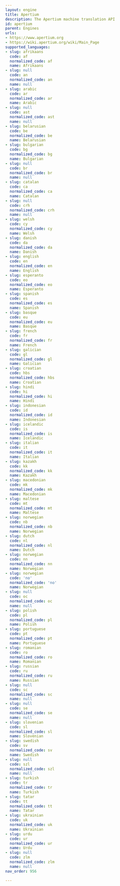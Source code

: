 ```yaml
---
layout: engine
title: Apertium
description: The Apertium machine translation API
id: apertium
parent: Engines
urls:
- https://www.apertium.org
- https://wiki.apertium.org/wiki/Main_Page
supported_languages:
- slug: afrikaans
  code: af
  normalized_code: af
  name: Afrikaans
- slug: null
  code: an
  normalized_code: an
  name: null
- slug: arabic
  code: ar
  normalized_code: ar
  name: Arabic
- slug: null
  code: ast
  normalized_code: ast
  name: null
- slug: belarusian
  code: be
  normalized_code: be
  name: Belarusian
- slug: bulgarian
  code: bg
  normalized_code: bg
  name: Bulgarian
- slug: null
  code: br
  normalized_code: br
  name: null
- slug: catalan
  code: ca
  normalized_code: ca
  name: Catalan
- slug: null
  code: crh
  normalized_code: crh
  name: null
- slug: welsh
  code: cy
  normalized_code: cy
  name: Welsh
- slug: danish
  code: da
  normalized_code: da
  name: Danish
- slug: english
  code: en
  normalized_code: en
  name: English
- slug: esperanto
  code: eo
  normalized_code: eo
  name: Esperanto
- slug: spanish
  code: es
  normalized_code: es
  name: Spanish
- slug: basque
  code: eu
  normalized_code: eu
  name: Basque
- slug: french
  code: fr
  normalized_code: fr
  name: French
- slug: galician
  code: gl
  normalized_code: gl
  name: Galician
- slug: croatian
  code: hbs
  normalized_code: hbs
  name: Croatian
- slug: hindi
  code: hi
  normalized_code: hi
  name: Hindi
- slug: indonesian
  code: id
  normalized_code: id
  name: Indonesian
- slug: icelandic
  code: is
  normalized_code: is
  name: Icelandic
- slug: italian
  code: it
  normalized_code: it
  name: Italian
- slug: kazakh
  code: kk
  normalized_code: kk
  name: Kazakh
- slug: macedonian
  code: mk
  normalized_code: mk
  name: Macedonian
- slug: maltese
  code: mt
  normalized_code: mt
  name: Maltese
- slug: norwegian
  code: nb
  normalized_code: nb
  name: Norwegian
- slug: dutch
  code: nl
  normalized_code: nl
  name: Dutch
- slug: norwegian
  code: nn
  normalized_code: nn
  name: Norwegian
- slug: norwegian
  code: 'no'
  normalized_code: 'no'
  name: Norwegian
- slug: null
  code: oc
  normalized_code: oc
  name: null
- slug: polish
  code: pl
  normalized_code: pl
  name: Polish
- slug: portuguese
  code: pt
  normalized_code: pt
  name: Portuguese
- slug: romanian
  code: ro
  normalized_code: ro
  name: Romanian
- slug: russian
  code: ru
  normalized_code: ru
  name: Russian
- slug: null
  code: sc
  normalized_code: sc
  name: null
- slug: null
  code: se
  normalized_code: se
  name: null
- slug: slovenian
  code: sl
  normalized_code: sl
  name: Slovenian
- slug: swedish
  code: sv
  normalized_code: sv
  name: Swedish
- slug: null
  code: szl
  normalized_code: szl
  name: null
- slug: turkish
  code: tr
  normalized_code: tr
  name: Turkish
- slug: tatar
  code: tt
  normalized_code: tt
  name: Tatar
- slug: ukrainian
  code: uk
  normalized_code: uk
  name: Ukrainian
- slug: urdu
  code: ur
  normalized_code: ur
  name: Urdu
- slug: null
  code: zlm
  normalized_code: zlm
  name: null
nav_order: 956

---
```



